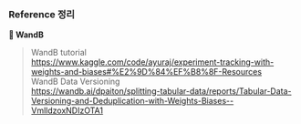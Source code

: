 ### Reference 정리

**:bee: WandB**
> WandB tutorial  
https://www.kaggle.com/code/ayuraj/experiment-tracking-with-weights-and-biases#%E2%9D%84%EF%B8%8F-Resources  
> WandB Data Versioning  
https://wandb.ai/dpaiton/splitting-tabular-data/reports/Tabular-Data-Versioning-and-Deduplication-with-Weights-Biases--VmlldzoxNDIzOTA1  

